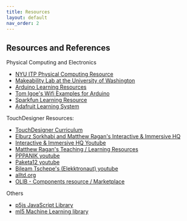 ```yaml
---
title: Resources
layout: default
nav_order: 2
---
```


## Resources and References
Physical Computing and Electronics 
 - [NYU ITP Physical Computing Resource](https://itp.nyu.edu/physcomp/)
 - [Makeability Lab at the University of Washington](https://makeabilitylab.github.io/physcomp/)
 - [Arduino Learning Resources](https://docs.arduino.cc/learn/)
 - [Tom Igoe's Wifi Examples for Arduino](https://tigoe.github.io/Wifi101_examples/)
 - [Sparkfun Learning Resource](https://learn.sparkfun.com/)
 - [Adafruit Learning System](https://learn.adafruit.com/)
 
 TouchDesigner Resources:
 * [TouchDesigner Curriculum](https://learn.derivative.ca/)
 * [Elburz Sorkhabi and Matthew Ragan's Interactive & Immersive HQ](https://interactiveimmersive.io/)
 * [Interactive & Immersive HQ Youtube](https://www.youtube.com/c/TheInteractiveImmersiveHQ)
* [Matthew Ragan's Teaching / Learning Resources](https://matthewragan.com/teaching-resources/touchdesigner/)
* [PPPANIK youtube](https://www.youtube.com/channel/UCWBbakpo_cATqJy9Dzf9x4w)
* [Paketa12 youtube](https://www.youtube.com/user/paketa12)
* [Bileam Tschepe's (Elekktronaut) youtube](https://www.youtube.com/channel/UCONptu0J1PCrW9YfBtSdqjA)
* [alltd.org](https://alltd.org/)
* [OLIB - Components resource / Marketplace](https://olib.amb-service.net/)




Others
- [p5js JavaScript Library](https://p5js.org/)
- [ml5 Machine Learning library](https://ml5js.org/)
